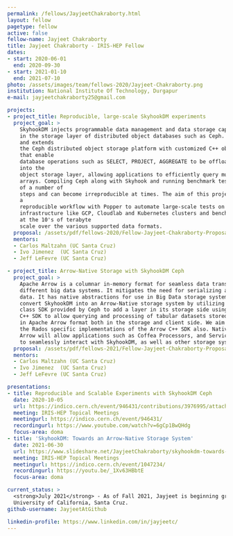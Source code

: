 ```yaml
---
permalink: /fellows/JayjeetChakraborty.html
layout: fellow
pagetype: fellow
active: false
fellow-name: Jayjeet Chakraborty
title: Jayjeet Chakraborty - IRIS-HEP Fellow
dates:
- start: 2020-06-01
  end: 2020-09-30
- start: 2021-01-10
  end: 2021-07-10
photo: /assets/images/team/fellows-2020/Jayjeet-Chakraborty.png
institution: National Institute Of Technology, Durgapur
e-mail: jayjeetchakraborty25@gmail.com

projects:
- project_title: Reproducible, large-scale SkyhookDM experiments
  project_goal: >
    SkyhookDM injects programmable data management and data storage capabilities directly
    in the storage layer of distributed object databases such as Ceph. SkyhookDM utilizes
    and extends
    the Ceph distributed object storage platform with customized C++ object classes
    that enable
    database operations such as SELECT, PROJECT, AGGREGATE to be offloaded directly
    into the
    object storage layer, allowing applications to efficiently query multi-dimensional
    arrays. Compiling Ceph along with Skyhook and running benchmark tests consists
    of a number of
    steps and can become irreproducible at times. The aim of this project is to implement
    a
    reproducible workflow with Popper to automate large-scale tests on different cloud
    infrastructure like GCP, Cloudlab and Kubernetes clusters and benchmark SkyhookDM
    at the 10's of terabyte
    scale over the various supported data formats.
  proposal: /assets/pdf/fellows-2020/Fellow-Jayjeet-Chakraborty-Proposal.pdf
  mentors:
  - Carlos Maltzahn (UC Santa Cruz)
  - Ivo Jimenez  (UC Santa Cruz)
  - Jeff LeFevre (UC Santa Cruz)

- project_title: Arrow-Native Storage with SkyhookDM Ceph
  project_goal: >
    Apache Arrow​ is a columnar in-memory format for seamless data transfer between
    different big data systems. It mitigates the need for serializing and deserializing
    data. It has native abstractions for use in Big Data storage systems. We aim to
    convert ​SkyhookDM​ into an Arrow-Native storage system by utilizing the Object
    class SDK provided by ​Ceph​ to add a layer in its storage side using the Arrow
    C++ SDK to allow querying and processing of tabular datasets stored as objects
    in Apache Arrow format both in the storage and client side. We aim to upstream
    the Rados specific implementations of the Arrow C++ SDK also. Native support for
    Arrow will allow applications such as Coffea Processors, and ServiceX transformers
    to seamlessly interact with SkyhookDM, as well as other storage systems.
  proposal: /assets/pdf/fellows-2021/Fellow-Jayjeet-Chakraborty-Proposal-2.pdf
  mentors:
  - Carlos Maltzahn (UC Santa Cruz)
  - Ivo Jimenez  (UC Santa Cruz)
  - Jeff LeFevre (UC Santa Cruz)

presentations:
- title: Reproducible and Scalable Experiments with SkyhookDM Ceph
  date: 2020-10-05
  url: https://indico.cern.ch/event/946431/contributions/3976995/attachments/2114858/3558114/Jayjeet_IRIS-HEP_Presentation.pdf
  meeting: IRIS-HEP Topical Meetings
  meetingurl: https://indico.cern.ch/event/946431/
  recordingurl: https://www.youtube.com/watch?v=6gCp1BwQHdg
  focus-area: doma
- title: 'SkyhookDM: Towards an Arrow-Native Storage System'
  date: 2021-06-30
  url: https://www.slideshare.net/JayjeetChakraborty/skyhookdm-towards-an-arrownative-storage-system
  meeting: IRIS-HEP Topical Meetings
  meetingurl: https://indico.cern.ch/event/1047234/
  recordingurl: https://youtu.be/_1Xv63HBbtE
  focus-area: doma

current_status: >
  <strong>July 2021</strong> - As of Fall 2021, Jayjeet is beginning graduate studies in Computer Science at the
  University of California, Santa Cruz.
github-username: JayjeetAtGithub

linkedin-profile: https://www.linkedin.com/in/jayjeetc/
---
```


